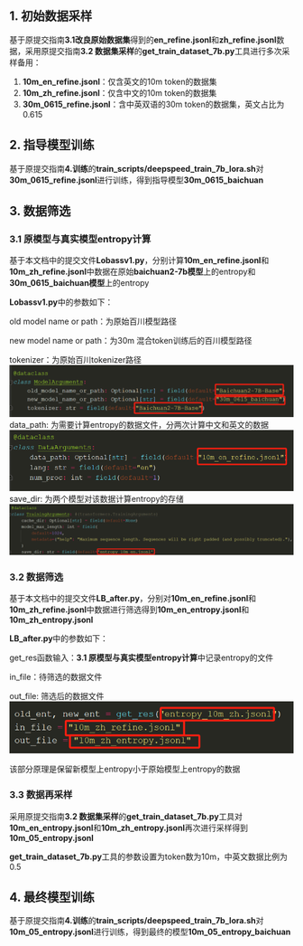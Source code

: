 ## 1. 初始数据采样
基于原提交指南**3.1改良原始数据集**得到的**en_refine.jsonl**和**zh_refine.jsonl**数据，采用原提交指南**3.2 数据集采样**的**get_train_dataset_7b.py**工具进行多次采样备用：
1. **10m_en_refine.jsonl**：仅含英文的10m token的数据集
2. **10m_zh_refine.jsonl**：仅含中文的10m token的数据集
3. **30m_0615_refine.jsonl**：含中英双语的30m token的数据集，英文占比为0.615

## 2. 指导模型训练
基于原提交指南**4.训练**的**train_scripts/deepspeed_train_7b_lora.sh**对**30m_0615_refine.jsonl**进行训练，得到指导模型**30m_0615_baichuan**

## 3. 数据筛选
### 3.1 原模型与真实模型entropy计算
基于本文档中的提交文件**Lobassv1.py**，分别计算**10m_en_refine.jsonl**和**10m_zh_refine.jsonl**中数据在原始**baichuan2-7b模型**上的entropy和**30m_0615_baichuan模型**上的entropy

**Lobassv1.py**中的参数如下：

old model name or path：为原始百川模型路径

new model name or path：为30m 混合token训练后的百川模型路径

tokenizer：为原始百川tokenizer路径
![](pic/7cdf9090-876f-11ee-9b60-ad408d72c699.jpeg?v=1&type=image)
data_path: 为需要计算entropy的数据文件，分两次计算中文和英文的数据
![](pic/c31ab0d0-876f-11ee-9b60-ad408d72c699.jpeg?v=1&type=image)
save_dir: 为两个模型对该数据计算entropy的存储
![](pic/01b5e990-8770-11ee-9b60-ad408d72c699.jpeg?v=1&type=image)
### 3.2 数据筛选
基于本文档中的提交文件**LB_after.py**，分别对**10m_en_refine.jsonl**和**10m_zh_refine.jsonl**中数据进行筛选得到**10m_en_entropy.jsonl**和**10m_zh_entropy.jsonl**

**LB_after.py**中的参数如下：

get_res函数输入：**3.1 原模型与真实模型entropy计算**中记录entropy的文件

in_file：待筛选的数据文件

out_file: 筛选后的数据文件
![](pic/37b88d80-8771-11ee-9b60-ad408d72c699.jpeg?v=1&type=image)

该部分原理是保留新模型上entropy小于原始模型上entropy的数据
### 3.3 数据再采样
采用原提交指南**3.2 数据集采样**的**get_train_dataset_7b.py**工具对**10m_en_entropy.jsonl**和**10m_zh_entropy.jsonl**再次进行采样得到**10m_05_entropy.jsonl**

**get_train_dataset_7b.py**工具的参数设置为token数为10m，中英文数据比例为0.5

## 4. 最终模型训练
基于原提交指南**4.训练**的**train_scripts/deepspeed_train_7b_lora.sh**对**10m_05_entropy.jsonl**进行训练，得到最终的模型**10m_05_entropy_baichuan**

